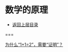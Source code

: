 # 数学的原理

* [返回上层目录](../math-courses.md)



===

[为什么“1+1=2”，需要“证明”？](https://www.matongxue.com/madocs/14.html)



